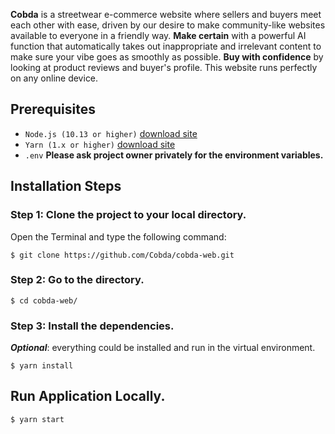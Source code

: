 **Cobda** is a streetwear e-commerce website where sellers and buyers meet each other with ease, driven by our desire to make community-like websites available to everyone in a friendly way. **Make certain** with a powerful AI function that automatically takes out inappropriate and irrelevant content to make sure your vibe goes as smoothly as possible. **Buy with confidence** by looking at product reviews and buyer's profile. This website runs perfectly on any online device.

## Prerequisites

- `Node.js (10.13 or higher)` [download site](https://nodejs.org/en/download/package-manager/)
- `Yarn (1.x or higher)` [download site](https://yarnpkg.com/getting-started/install)
- `.env` **Please ask project owner privately for the environment variables.**

## Installation Steps

### Step 1: Clone the project to your local directory.

Open the Terminal and type the following command:

    $ git clone https://github.com/Cobda/cobda-web.git

### Step 2: Go to the directory.

    $ cd cobda-web/

### Step 3: Install the dependencies.

**_Optional_**: everything could be installed and run in the virtual environment.

    $ yarn install

## Run Application Locally.

    $ yarn start
